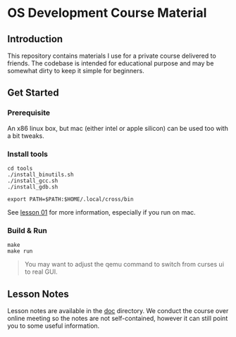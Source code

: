 # OS Development Course Material

## Introduction
This repository contains materials I use for a private course delivered to friends. The codebase is intended for educational
purpose and may be somewhat dirty to keep it simple for beginners.

## Get Started
### Prerequisite
An x86 linux box, but mac (either intel or apple silicon) can be used too with a bit tweaks.

### Install tools
```
cd tools
./install_binutils.sh
./install_gcc.sh
./install_gdb.sh

export PATH=$PATH:$HOME/.local/cross/bin
```
See [lesson 01](doc/lesson-01.md) for more information, especially if you run on mac.

### Build & Run
```
make
make run
```
> You may want to adjust the qemu command to switch from curses ui to real GUI.

## Lesson Notes
Lesson notes are available in the [doc](doc/) directory. We conduct the course over online meeting so the notes are
not self-contained, however it can still point you to some useful information.
